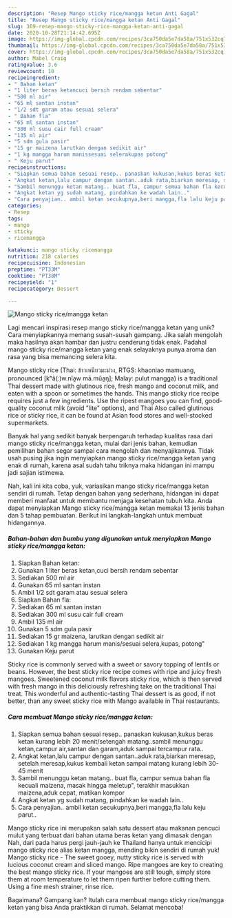 ```yaml
---
description: "Resep Mango sticky rice/mangga ketan Anti Gagal"
title: "Resep Mango sticky rice/mangga ketan Anti Gagal"
slug: 369-resep-mango-sticky-rice-mangga-ketan-anti-gagal
date: 2020-10-28T21:14:42.695Z
image: https://img-global.cpcdn.com/recipes/3ca750da5e7da58a/751x532cq70/mango-sticky-ricemangga-ketan-foto-resep-utama.jpg
thumbnail: https://img-global.cpcdn.com/recipes/3ca750da5e7da58a/751x532cq70/mango-sticky-ricemangga-ketan-foto-resep-utama.jpg
cover: https://img-global.cpcdn.com/recipes/3ca750da5e7da58a/751x532cq70/mango-sticky-ricemangga-ketan-foto-resep-utama.jpg
author: Mabel Craig
ratingvalue: 3.6
reviewcount: 10
recipeingredient:
- " Bahan ketan"
- "1 liter beras ketancuci bersih rendam sebentar"
- "500 ml air"
- "65 ml santan instan"
- "1/2 sdt garam atau sesuai selera"
- " Bahan fla"
- "65 ml santan instan"
- "300 ml susu cair full cream"
- "135 ml air"
- "5 sdm gula pasir"
- "15 gr maizena larutkan dengan sedikit air"
- "1 kg mangga harum manissesuai selerakupas potong"
- " Keju parut"
recipeinstructions:
- "Siapkan semua bahan sesuai resep.. panaskan kukusan,kukus beras ketan kurang lebih 20 menit/setengah matang..sambil menunggu ketan,campur air,santan dan garam,aduk sampai tercampur rata.."
- "Angkat ketan,lalu campur dengan santan..aduk rata,biarkan meresap, setelah meresap,kukus kembali ketan sampai matang kurang lebih 30-45 menit"
- "Sambil menunggu ketan matang.. buat fla, campur semua bahan fla kecuali maizena, masak hingga meletup&#34;, terakhir masukkan maizena,aduk cepat, matikan kompor"
- "Angkat ketan yg sudah matang, pindahkan ke wadah lain.."
- "Cara penyajian.. ambil ketan secukupnya,beri mangga,fla lalu keju parut.."
categories:
- Resep
tags:
- mango
- sticky
- ricemangga

katakunci: mango sticky ricemangga 
nutrition: 218 calories
recipecuisine: Indonesian
preptime: "PT33M"
cooktime: "PT38M"
recipeyield: "1"
recipecategory: Dessert

---
```



![Mango sticky rice/mangga ketan](https://img-global.cpcdn.com/recipes/3ca750da5e7da58a/751x532cq70/mango-sticky-ricemangga-ketan-foto-resep-utama.jpg)

Lagi mencari inspirasi resep mango sticky rice/mangga ketan yang unik? Cara menyiapkannya memang susah-susah gampang. Jika salah mengolah maka hasilnya akan hambar dan justru cenderung tidak enak. Padahal mango sticky rice/mangga ketan yang enak selayaknya punya aroma dan rasa yang bisa memancing selera kita.

Mango sticky rice (Thai: ข้าวเหนียวมะม่วง, RTGS: khaoniao mamuang, pronounced [kʰâ(ː)w.nǐa̯w mā.mûa̯ŋ]; Malay: pulut mangga) is a traditional Thai dessert made with glutinous rice, fresh mango and coconut milk, and eaten with a spoon or sometimes the hands. This mango sticky rice recipe requires just a few ingredients. Use the ripest mangoes you can find, good-quality coconut milk (avoid &#34;lite&#34; options), and Thai Also called glutinous rice or sticky rice, it can be found at Asian food stores and well-stocked supermarkets.

Banyak hal yang sedikit banyak berpengaruh terhadap kualitas rasa dari mango sticky rice/mangga ketan, mulai dari jenis bahan, kemudian pemilihan bahan segar sampai cara mengolah dan menyajikannya. Tidak usah pusing jika ingin menyiapkan mango sticky rice/mangga ketan yang enak di rumah, karena asal sudah tahu triknya maka hidangan ini mampu jadi sajian istimewa.


Nah, kali ini kita coba, yuk, variasikan mango sticky rice/mangga ketan sendiri di rumah. Tetap dengan bahan yang sederhana, hidangan ini dapat memberi manfaat untuk membantu menjaga kesehatan tubuh kita. Anda dapat menyiapkan Mango sticky rice/mangga ketan memakai 13 jenis bahan dan 5 tahap pembuatan. Berikut ini langkah-langkah untuk membuat hidangannya.

<!--inarticleads1-->

##### Bahan-bahan dan bumbu yang digunakan untuk menyiapkan Mango sticky rice/mangga ketan:

1. Siapkan  Bahan ketan:
1. Gunakan 1 liter beras ketan,cuci bersih rendam sebentar
1. Sediakan 500 ml air
1. Gunakan 65 ml santan instan
1. Ambil 1/2 sdt garam atau sesuai selera
1. Siapkan  Bahan fla:
1. Sediakan 65 ml santan instan
1. Sediakan 300 ml susu cair full cream
1. Ambil 135 ml air
1. Gunakan 5 sdm gula pasir
1. Sediakan 15 gr maizena, larutkan dengan sedikit air
1. Sediakan 1 kg mangga harum manis/sesuai selera,kupas, potong&#34;
1. Gunakan  Keju parut


Sticky rice is commonly served with a sweet or savory topping of lentils or beans. However, the best sticky rice recipe comes with ripe and juicy fresh mangoes. Sweetened coconut milk flavors sticky rice, which is then served with fresh mango in this deliciously refreshing take on the traditional Thai treat. This wonderful and authentic-tasting Thai dessert is as good, if not better, than any sweet sticky rice with Mango available in Thai restaurants. 

<!--inarticleads2-->

##### Cara membuat Mango sticky rice/mangga ketan:

1. Siapkan semua bahan sesuai resep.. panaskan kukusan,kukus beras ketan kurang lebih 20 menit/setengah matang..sambil menunggu ketan,campur air,santan dan garam,aduk sampai tercampur rata..
1. Angkat ketan,lalu campur dengan santan..aduk rata,biarkan meresap, setelah meresap,kukus kembali ketan sampai matang kurang lebih 30-45 menit
1. Sambil menunggu ketan matang.. buat fla, campur semua bahan fla kecuali maizena, masak hingga meletup&#34;, terakhir masukkan maizena,aduk cepat, matikan kompor
1. Angkat ketan yg sudah matang, pindahkan ke wadah lain..
1. Cara penyajian.. ambil ketan secukupnya,beri mangga,fla lalu keju parut..


Mango sticky rice ini merupakan salah satu dessert atau makanan pencuci mulut yang terbuat dari bahan utama beras ketan yang dimasak dengan Nah, dari pada harus pergi jauh-jauh ke Thailand hanya untuk mencicipi mango sticky rice alias ketan mangga, mending bikin sendiri di rumah yuk! Mango sticky rice - The sweet gooey, nutty sticky rice is served with lucious coconut cream and sliced mango. Ripe mangoes are key to creating the best mango sticky rice. If your mangoes are still tough, simply store them at room temperature to let them ripen further before cutting them. Using a fine mesh strainer, rinse rice. 

Bagaimana? Gampang kan? Itulah cara membuat mango sticky rice/mangga ketan yang bisa Anda praktikkan di rumah. Selamat mencoba!
